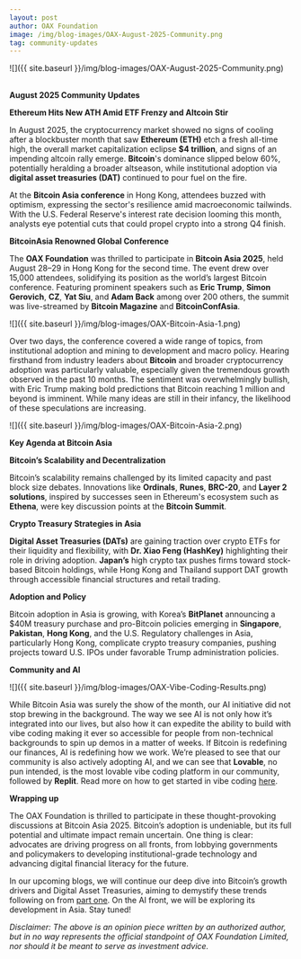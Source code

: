 ```yaml
---
layout: post
author: OAX Foundation
image: /img/blog-images/OAX-August-2025-Community.png
tag: community-updates
---
```


![]({{ site.baseurl }}/img/blog-images/OAX-August-2025-Community.png)

<br><b>August 2025 Community Updates</b>

<b>Ethereum Hits New ATH Amid ETF Frenzy and Altcoin Stir</b>

In August 2025, the cryptocurrency market showed no signs of cooling after a blockbuster month that saw <b>Ethereum (ETH)</b> etch a fresh all-time high, the overall market capitalization eclipse <b>$4 trillion</b>, and signs of an impending altcoin rally emerge. <b>Bitcoin</b>'s dominance slipped below 60%, potentially heralding a broader altseason, while institutional adoption via <b>digital asset treasuries (DAT)</b> continued to pour fuel on the fire. 

At the <b>Bitcoin Asia conference</b> in Hong Kong, attendees buzzed with optimism, expressing the sector's resilience amid macroeconomic tailwinds. With the U.S. Federal Reserve's interest rate decision looming this month, analysts eye potential cuts that could propel crypto into a strong Q4 finish.

<b>BitcoinAsia Renowned Global Conference</b>

The <b>OAX Foundation</b> was thrilled to participate in <b>Bitcoin Asia 2025</b>, held August 28–29 in Hong Kong for the second time. The event drew over 15,000 attendees, solidifying its position as the world’s largest Bitcoin conference. Featuring prominent speakers such as <b>Eric Trump</b>, <b>Simon Gerovich</b>, <b>CZ</b>, <b>Yat Siu</b>, and <b>Adam Back</b> among over 200 others, the summit was live-streamed by <b>Bitcoin Magazine</b> and <b>BitcoinConfAsia</b>.

![]({{ site.baseurl }}/img/blog-images/OAX-Bitcoin-Asia-1.png)

Over two days, the conference covered a wide range of topics, from institutional adoption and mining to development and macro policy. Hearing firsthand from industry leaders about <b>Bitcoin</b> and broader cryptocurrency adoption was particularly valuable, especially given the tremendous growth observed in the past 10 months. The sentiment was overwhelmingly bullish, with Eric Trump making bold predictions that Bitcoin reaching 1 million and beyond is imminent. While many ideas are still in their infancy, the likelihood of these speculations are increasing. 

![]({{ site.baseurl }}/img/blog-images/OAX-Bitcoin-Asia-2.png)

<b>Key Agenda at Bitcoin Asia</b>

<b>Bitcoin’s Scalability and Decentralization</b>

Bitcoin’s scalability remains challenged by its limited capacity and past block size debates. Innovations like <b>Ordinals</b>, <b>Runes</b>, <b>BRC-20</b>, and <b>Layer 2 solutions</b>, inspired by successes seen in Ethereum's ecosystem such as <b>Ethena</b>, were key discussion points at the <b>Bitcoin Summit</b>.

<b>Crypto Treasury Strategies in Asia</b>

<b>Digital Asset Treasuries (DATs)</b> are gaining traction over crypto ETFs for their liquidity and flexibility, with <b>Dr. Xiao Feng (HashKey)</b> highlighting their role in driving adoption. <b>Japan’s</b> high crypto tax pushes firms toward stock-based Bitcoin holdings, while Hong Kong and Thailand support DAT growth through accessible financial structures and retail trading.

<b>Adoption and Policy</b>

Bitcoin adoption in Asia is growing, with Korea’s <b>BitPlanet</b> announcing a $40M treasury purchase and pro-Bitcoin policies emerging in <b>Singapore</b>, <b>Pakistan</b>, <b>Hong Kong</b>, and the U.S. Regulatory challenges in Asia, particularly Hong Kong, complicate crypto treasury companies, pushing projects toward U.S. IPOs under favorable Trump administration policies.

<b>Community and AI</b>

![]({{ site.baseurl }}/img/blog-images/OAX-Vibe-Coding-Results.png)

While Bitcoin Asia was surely the show of the month, our AI initiative did not stop brewing in the background. The way we see AI is not only how it’s integrated into our lives, but also how it can expedite the ability to build with vibe coding making it ever so accessible for people from non-technical backgrounds to spin up demos in a matter of weeks. If Bitcoin is redefining our finances, AI is redefining how we work. We’re pleased to see that our community is also actively adopting AI, and we can see that <b>Lovable</b>, no pun intended, is the most lovable vibe coding platform in our community, followed by <b>Replit</b>. Read more on how to get started in vibe coding <a href="https://www.oax.org/2025/08/11/Your-Quick-Start-Guide-to-Vibe-Coding.html">here</a>. 

<b>Wrapping up</b>

The OAX Foundation is thrilled to participate in these thought-provoking discussions at Bitcoin Asia 2025. Bitcoin’s adoption is undeniable, but its full potential and ultimate impact remain uncertain. One thing is clear: advocates are driving progress on all fronts, from lobbying governments and policymakers to developing institutional-grade technology and advancing digital financial literacy for the future. 

In our upcoming blogs, we will continue our deep dive into Bitcoin’s growth drivers and Digital Asset Treasuries, aiming to demystify these trends following on from <a href="https://www.oax.org/2025/08/21/Part-One-of-a-Deep-Dive-into-The-Bitcoin-Ecosystem.html">part one</a>. On the AI front, we will be exploring its development in Asia. Stay tuned!

<i>Disclaimer: The above is an opinion piece written by an authorized author, but in no way represents the official standpoint of OAX Foundation Limited, nor should it be meant to serve as investment advice.</i>

